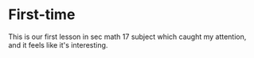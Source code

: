 # First-time
This is our first lesson in sec math 17 subject which caught my attention, and it feels like it's interesting.
